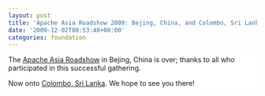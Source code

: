 ```yaml
---
layout: post
title: 'Apache Asia Roadshow 2009: Bejing, China, and Colombo, Sri Lanka'
date: '2009-12-02T00:53:40+00:00'
categories: foundation
---
```

<span style="border-collapse: separate; color: rgb(0, 0, 0); font-family: 'Times New Roman'; font-size: medium; font-style: normal; font-variant: normal; font-weight: normal; letter-spacing: normal; line-height: normal; orphans: 2; text-indent: 0px; text-transform: none; white-space: normal; widows: 2; word-spacing: 0px;" class="Apple-style-span"><div style="border-width: 0px; background-color: rgb(255, 255, 255);"><p>The<span class="Apple-converted-space">&nbsp;</span><a title="Apache Asia Roadshow" href="http://wiki.apache.org/apachecon/ApacheRoadshowAsia09Beijing">Apache Asia Roadshow</a><span class="Apple-converted-space">&nbsp;</span>in Bejing, China is over; thanks to all who participated in this successful gathering.</p><p>Now onto<span class="Apple-converted-space">&nbsp;</span><a title="Apache Asia Roadshow: Colombo" href="http://twitter.com/apacheasia">Colombo, Sri Lanka</a>. We hope to see you there!</p></div></span>
